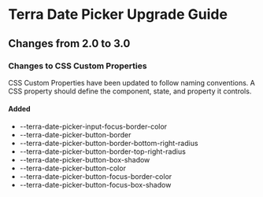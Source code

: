 # Terra Date Picker Upgrade Guide

## Changes from 2.0 to 3.0

### Changes to CSS Custom Properties

CSS Custom Properties have been updated to follow naming conventions. A CSS property should define the component, state, and property it controls.

#### Added
* --terra-date-picker-input-focus-border-color
* --terra-date-picker-button-border
* --terra-date-picker-button-border-bottom-right-radius
* --terra-date-picker-button-border-top-right-radius
* --terra-date-picker-button-box-shadow
* --terra-date-picker-button-color
* --terra-date-picker-button-focus-border-color
* --terra-date-picker-button-focus-box-shadow